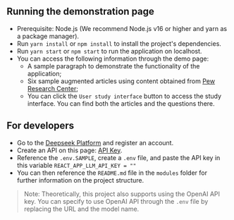 ## Running the demonstration page

- Prerequisite: Node.js (We recommend Node.js v16 or higher and yarn as a package manager).
- Run `yarn install` or `npm install` to install the project's dependencies.
- Run `yarn start` or `npm start` to run the application on localhost.
- You can access the following information through the demo page:
  - A sample paragraph to demonstrate the functionality of the application;
  - Six sample augmented articles using content obtained from [Pew Research Center](https://www.pewresearch.org/);
  - You can click the `User study interface` button to access the study interface. You can find both the articles and the questions there.

## For developers

- Go to the [Deepseek Platform](https://platform.deepseek.com/) and register an account.
- Create an API on this page: [API Key](https://platform.deepseek.com/api_keys).
- Reference the `.env.SAMPLE`, create a `.env` file, and paste the API key in this variable `REACT_APP_LLM_API_KEY = ""`
- You can then reference the `README.md` file in the `modules` folder for further information on the project structure.

> Note: Theoretically, this project also supports using the OpenAI API key. You can specify to use OpenAI API through the `.env` file by replacing the URL and the model name.
